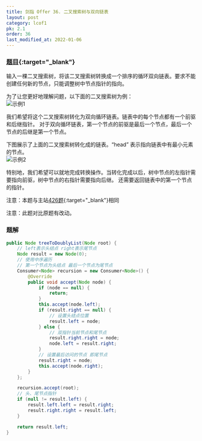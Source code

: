 ```yaml
---
title: 剑指 Offer 36. 二叉搜索树与双向链表
layout: post
category: lcof1
pk: 2.1
order: 36
last_modified_at: 2022-01-06
---
```


### [题目](https://leetcode.cn/problems/er-cha-sou-suo-shu-yu-shuang-xiang-lian-biao-lcof/){:target="_blank"}

输入一棵二叉搜索树，将该二叉搜索树转换成一个排序的循环双向链表。要求不能创建任何新的节点，只能调整树中节点指针的指向。

为了让您更好地理解问题，以下面的二叉搜索树为例：  
![示例1]({{site.cdn}}/assets/2/36/bstdlloriginalbst.png)

我们希望将这个二叉搜索树转化为双向循环链表。链表中的每个节点都有一个前驱和后继指针。
对于双向循环链表，第一个节点的前驱是最后一个节点，最后一个节点的后继是第一个节点。

下图展示了上面的二叉搜索树转化成的链表。“head” 表示指向链表中有最小元素的节点。  
![示例2]({{site.cdn}}/assets/2/36/bstdllreturndll.png)

特别地，我们希望可以就地完成转换操作。当转化完成以后，树中节点的左指针需要指向前驱，树中节点的右指针需要指向后继。
还需要返回链表中的第一个节点的指针。

注意：本题与主站[426题](https://leetcode.cn/problems/convert-binary-search-tree-to-sorted-doubly-linked-list/){:target="_blank"}相同

注意：此题对比原题有改动。

### 题解

```java
public Node treeToDoublyList(Node root) {
    // left表示头结点 right表示尾节点
    Node result = new Node(0);
    // 使用中序遍历
    // 第一个节点为头结点 最后一个节点为尾节点
    Consumer<Node> recursion = new Consumer<Node>() {
        @Override
        public void accept(Node node) {
            if (node == null) {
                return;
            }
            this.accept(node.left);
            if (result.right == null) {
                // 设置头结点位置
                result.left = node;
            } else {
                // 双指针当前节点和尾节点
                result.right.right = node;
                node.left = result.right;
            }
            // 设置最后访问的节点 即尾节点
            result.right = node;
            this.accept(node.right);
        }
    };

    recursion.accept(root);
    // 头、尾节点指针
    if (null != result.left) {
        result.left.left = result.right;
        result.right.right = result.left;
    }

    return result.left;
}
```